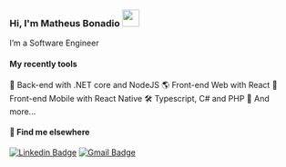 ### Hi, I'm Matheus Bonadio <img src="https://media.giphy.com/media/hvRJCLFzcasrR4ia7z/giphy.gif" width="30" >

I’m a Software Engineer

#### My recently tools
📡 Back-end with .NET core and NodeJS
🌎 Front-end Web with React
📲 Front-end Mobile with React Native 
🛠️ Typescript, C# and PHP
🧰 And more...  


#### 💬 Find me elsewhere

[![Linkedin Badge](https://img.shields.io/badge/-Linkedin-blue?style=flat-square&logo=Linkedin&logoColor=white&link=https://www.linkedin.com/in/matheus-bonadio/)](https://www.linkedin.com/in/matheus-bonadio/) 
[![Gmail Badge](https://img.shields.io/badge/-matheusbonadio42@gmail.com-c14438?style=flat-square&logo=Gmail&logoColor=white&link=mailto:matheusbonadio42@gmail.com)](mailto:matheusbonadio42@gmail.com)
